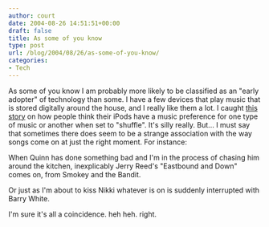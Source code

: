 ```yaml
---
author: court
date: 2004-08-26 14:51:51+00:00
draft: false
title: As some of you know
type: post
url: /blog/2004/08/26/as-some-of-you-know/
categories:
- Tech
---
```


As some of you know I am probably more likely to be classified as an "early adopter" of technology than some. I have a few devices that play music that is stored digitally around the house, and I really like them a lot. I caught [this story](http://news.com.com/When+iPod+is+the+DJ%2C+watch+out/2100-1041_3-5325135.html?tag=st_lh) on how people think their iPods have a music preference for one type of music or another when set to "shuffle". It's silly really. But... I must say that sometimes there does seem to be a strange association with the way songs come on at just the right moment.  For instance:

When Quinn has done something bad and I'm in the process of chasing him around the kitchen, inexplicably Jerry Reed's "Eastbound and Down" comes on, from Smokey and the Bandit.

Or just as I'm about to kiss Nikki whatever is on is suddenly interrupted with Barry White.

I'm sure it's all a coincidence.
heh heh.
right.
